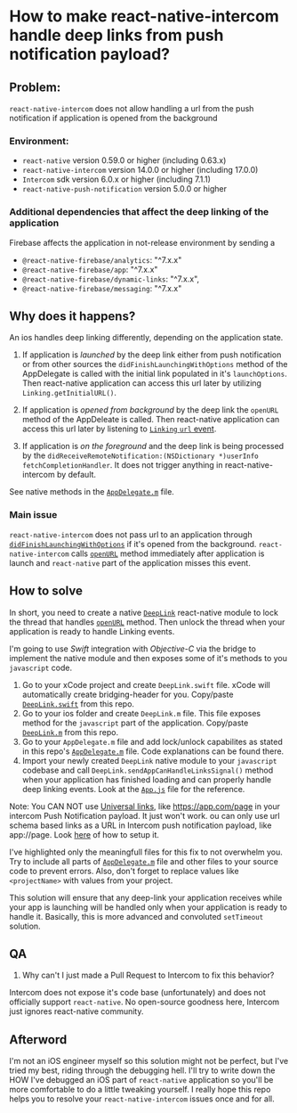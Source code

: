 # How to make react-native-intercom handle deep links from push notification payload?

## Problem:

`react-native-intercom` does not allow handling a url from the push notification if application is opened from the background

### Environment:

- `react-native` version 0.59.0 or higher (including 0.63.x)
- `react-native-intercom` version 14.0.0 or higher (including 17.0.0)
- `Intercom` sdk version 6.0.x or higher (including 7.1.1)
- `react-native-push-notification` version 5.0.0 or higher

### Additional dependencies that affect the deep linking of the application

Firebase affects the application in not-release environment by sending a

- `@react-native-firebase/analytics`: "^7.x.x"
- `@react-native-firebase/app`: "^7.x.x"
- `@react-native-firebase/dynamic-links`: "^7.x.x",
- `@react-native-firebase/messaging`: "^7.x.x"

## Why does it happens?

An ios handles deep linking differently, depending on the application state.

1. If application is _launched_ by the deep link either from push notification or from other sources the `didFinishLaunchingWithOptions` method of the AppDelegate is called with the initial link populated in it's `launchOptions`. Then react-native application can access this url later by utilizing `Linking.getInitialURL()`.

2. If application is _opened from background_ by the deep link the `openURL` method of the AppDeleate is called. Then react-native application can access this url later by listening to [`Linking` `url` event](App.js#L22).

3. If application is _on the foreground_ and the deep link is being processed by the `didReceiveRemoteNotification:(NSDictionary *)userInfo fetchCompletionHandler`. It does not trigger anything in react-native-intercom by default.

See native methods in the [`AppDelegate.m`](ios/projectName/AppDelegate.m#L41-L189) file.

### Main issue

`react-native-intercom` does not pass url to an application through [`didFinishLaunchingWithOptions`](ios/projectName/AppDelegate.m#L101) if it's opened from the background. `react-native-intercom` calls [`openURL`](ios/projectName/AppDelegate.m#L67) method immediately after application is launch and `react-native` part of the application misses this event.

## How to solve

In short, you need to create a native [`DeepLink`](App.js#L6) react-native module to lock the thread that handles [`openURL`](ios/projectName/AppDelegate.m#L67) method. Then unlock the thread when your application is ready to handle Linking events.

I'm going to use _Swift_ integration with _Objective-C_ via the bridge to implement the native module and then exposes some of it's methods to you `javascript` code.

1. Go to your xCode project and create `DeepLink.swift` file. xCode will automatically create bridging-header for you. Copy/paste [`DeepLink.swift`](ios/DeepLink.swift) from this repo.
2. Go to your ios folder and create `DeepLink.m` file. This file exposes method for the `javascript` part of the application. Copy/paste [`DeepLink.m`](ios/projectName/DeepLink.m) from this repo.
3. Go to your `AppDelegate.m` file and add lock/unlock capabilites as stated in this repo's [`AppDelegate.m`](ios/projectName/AppDelegate.m#L84) file. Code explanations can be found there.
4. Import your newly created `DeepLink` native module to your `javascript` codebase and call `DeepLink.sendAppCanHandleLinksSignal()` method when your application has finished loading and can properly handle deep linking events. Look at the [`App.js`](App.js#L17) file for the reference.

Note: You CAN NOT use [Universal links](https://developer.apple.com/ios/universal-links/), like https://app.com/page in your intercom Push Notification payload. It just won't work. ou can only use url schema based links as a URL in Intercom push notification payload, like app://page. Look [here](https://developers.intercom.com/installing-intercom/docs/ios-deep-linking) of how to setup it.

I've highlighted only the meaningfull files for this fix to not overwhelm you. Try to include all parts of [`AppDelegate.m`](ios/projectName/AppDelegate.m) file and other files to your source code to prevent errors. Also, don't forget to replace values like `<projectName>` with values from your project.

This solution will ensure that any deep-link your application receives while your app is launching will be handled only when your application is ready to handle it. Basically, this is more advanced and convoluted `setTimeout` solution.

## QA

1. Why can't I just made a Pull Request to Intercom to fix this behavior?

Intercom does not expose it's code base (unfortunately) and does not officially support `react-native`. No open-source goodness here, Intercom just ignores react-native community.

## Afterword

I'm not an iOS engineer myself so this solution might not be perfect, but I've tried my best, riding through the debugging hell. I'll try to write down the HOW I've debugged an iOS part of `react-native` application so you'll be more comfortable to do a little tweaking yourself.
I really hope this repo helps you to resolve your `react-native-intercom` issues once and for all.
